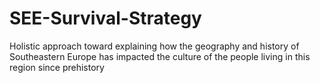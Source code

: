 # SEE-Survival-Strategy
Holistic approach toward explaining how the geography and history of Southeastern Europe has impacted the culture of the people living in this region since prehistory
